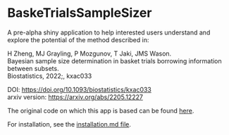 # BaskeTrialsSampleSizer

A pre-alpha shiny application to help interested users understand and explore the potential of the method described in:

H Zheng, MJ Grayling, P Mozgunov, T Jaki, JMS Wason.  
Bayesian sample size determination in basket trials borrowing information between subsets.  
Biostatistics, 2022;, kxac033

DOI: https://doi.org/10.1093/biostatistics/kxac033  
arxiv version: https://arxiv.org/abs/2205.12227

The original code on which this app is based can be found [here](https://github.com/haiyanzheng/BasketTrialsSSD).

For installation, see the [installation.md file](/installation.md).
